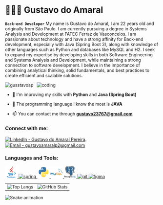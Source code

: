 
# 👩🏻‍💻 Gustavo do Amaral

**`Back-end Developer`**
My name is Gustavo do Amaral, I am 22 years old and originally from São Paulo. I am currently pursuing a degree in Systems Analysis and Development at FATEC Ferraz de Vasconcelos. I am passionate about technology and have a strong affinity for Back-end development, especially with Java (Spring Boot 3), along with knowledge of other languages such as Python and databases like MySQL and H2. I seek to expand my expertise by developing skills in both Software Engineering and Systems Analysis and Development, while maintaining a strong connection to software development. I believe in the importance of combining analytical thinking, solid fundamentals, and best practices to create efficient and scalable solutions.

<p align="left"> 
<img align="right" alt="coding" width="400" src="https://github.com/user-attachments/assets/e100c63d-7a42-4a3c-969c-31aba3de00d0">
</p>

<p align="left"> 
  <img src="https://komarev.com/ghpvc/?username=gusstavoap&label=Profile%20views&color=0e75b6&style=flat" alt="gusstavoap" /> 
</p>

- 🌱 I'm improving my skills with **Python** and **Java (Spring Boot)**

- 💬 The programming language I know the most is **JAVA**

- 📫 You can contact me through **gustavo23767@gmail.com**

<h3 align="left">Connect with me:</h3>
<p align="left">
  <a href="https://linkedin.com/in/gustavo-do-amaral-pereira" target="_blank">
    <img align="center" src="https://raw.githubusercontent.com/rahuldkjain/github-profile-readme-generator/master/src/images/icons/Social/linked-in-alt.svg" alt="LinkedIn - Gustavo do Amaral Pereira" height="30" width="40" />
  </a>
  &nbsp;&nbsp;
  <a href="mailto:gustavoamaralp2@gmail.com" target="_blank">
    <img align="center" src="https://upload.wikimedia.org/wikipedia/commons/4/4e/Gmail_Icon.png" alt="Email - gustavoamaralp2@gmail.com" height="30" width="40" />
  </a>
</p>




<h3 align="left">Languages and Tools:</h3>
<p align="left">
  <a href="https://www.java.com" target="_blank" rel="noreferrer">
    <img src="https://raw.githubusercontent.com/devicons/devicon/master/icons/java/java-original.svg" alt="java" width="40" height="40"/>
  </a>
  <a href="https://spring.io/" target="_blank" rel="noreferrer">
    <img src="https://www.vectorlogo.zone/logos/springio/springio-icon.svg" alt="spring" width="40" height="40"/>
  </a>
  <a href="https://www.python.org" target="_blank" rel="noreferrer">
    <img src="https://raw.githubusercontent.com/devicons/devicon/master/icons/python/python-original.svg" alt="python" width="40" height="40"/>
  </a>
  <a href="https://www.mysql.com/" target="_blank" rel="noreferrer">
    <img src="https://raw.githubusercontent.com/devicons/devicon/master/icons/mysql/mysql-original-wordmark.svg" alt="mysql" width="40" height="40"/>
  </a>
  <a href="https://www.postgresql.org" target="_blank" rel="noreferrer">
    <img src="https://raw.githubusercontent.com/devicons/devicon/master/icons/postgresql/postgresql-original-wordmark.svg" alt="postgresql" width="40" height="40"/>
  </a>
  <a href="https://git-scm.com/" target="_blank" rel="noreferrer">
    <img src="https://www.vectorlogo.zone/logos/git-scm/git-scm-icon.svg" alt="git" width="40" height="40"/>
  </a>
  <a href="https://www.figma.com/" target="_blank" rel="noreferrer">
    <img src="https://www.vectorlogo.zone/logos/figma/figma-icon.svg" alt="figma" width="40" height="40"/>
  </a>
</p>

<table>
  <tr>
    <td align="left">
      <img src="https://github-readme-stats.vercel.app/api/top-langs/?username=gusstavoap&layout=compact" alt="Top Langs" height="120"/>
    </td>
    <td align="right">
      <img src="https://github-readme-stats.vercel.app/api?username=gusstavoap&show_icons=true&locale=en" alt="GitHub Stats" height="180"/>
    </td>
  </tr>
</table>

 

![Snake animation](https://github.com/LuigiGF/LuigiGF/blob/output/github-contribution-grid-snake.svg)


